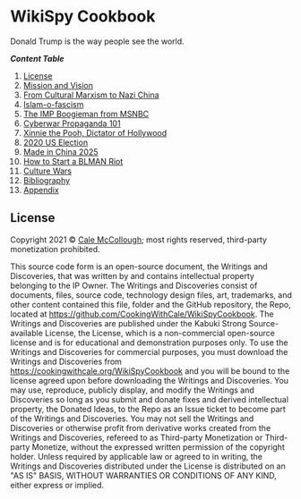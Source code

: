 # WikiSpy Cookbook

Donald Trump is the way people see the world.

***Content Table***

1. [License](./License.md)
1. [Mission and Vision](./MissionAndVision.md)
1. [From Cultural Marxism to Nazi China](./FromCulturalMarxismToNaziChina)
1. [Islam-o-fascism](./IslamOFascism)
1. [The IMP Boogieman from MSNBC](./ImpBoogieManFromMSNBC)
1. [Cyberwar Propaganda 101](./CyberwarPropganda101)
1. [Xinnie the Pooh, Dictator of Hollywood](./XinnieThePoohDictatorOfHollywood)
1. [2020 US Election](./2020USElection)
1. [Made in China 2025](./MadeInChina2025)
1. [How to Start a BLMAN Riot](./HowToStartABLMANRiot)
1. [Culture Wars](./CultureWars)
1. [Bibliography](./Bibliography)
1. [Appendix](./Appendix)

## License

Copyright 2021 © [Cale McCollough](https://cookingwithcale.org); most rights reserved, third-party monetization prohibited.

This source code form is an open-source document, the Writings and Discoveries, that was written by and contains intellectual property belonging to the IP Owner. The Writings and Discoveries consist of documents, files, source code, technology design files, art, trademarks, and other content contained this file, folder and the GitHub repository, the Repo, located at <https://github.com/CookingWithCale/WikiSpyCookbook>. The Writings and Discoveries are published under the Kabuki Strong Source-available License, the License, which is a non-commercial open-source license and is for educational and demonstration purposes only. To use the Writings and Discoveries for commercial purposes, you must download the Writings and Discoveries from <https://cookingwithcale.org/WikiSpyCookbook> and you will be bound to the license agreed upon before downloading the Writings and Discoveries. You may use, reproduce, publicly display, and modify the Writings and Discoveries so long as you submit and donate fixes and derived intellectual property, the Donated Ideas, to the Repo as an Issue ticket to become part of the Writings and Discoveries. You may not sell the Writings and Discoveries or otherwise profit from derivative works created from the Writings and Discoveries, refereed to as Third-party Monetization or Third-party Monetize, without the expressed written permission of the copyright holder. Unless required by applicable law or agreed to in writing, the Writings and Discoveries distributed under the License is distributed on an "AS IS" BASIS, WITHOUT WARRANTIES OR CONDITIONS OF ANY KIND, either express or implied.
